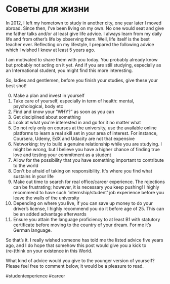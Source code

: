 # Советы для жизни

In 2012, I left my hometown to study in another city, one year later I moved abroad. Since then, I’ve been living on my own. No one would seat and give me father talks and/or at least give life advice. I always learn from my daily life and from other’s life by observing them. Well, life itself is the best teacher ever.
Reflecting on my lifestyle, I prepared the following advice which I wished I knew at least 5 years ago.  

I am motivated to share them with you today. You probably already know but probably not acting on it yet. And if you are still studying, especially as an International student, you might find this more interesting. 

So, ladies and gentlemen, before you finish your studies, give these your best shot!

0. Make a plan and invest in yourself
1. Take care of yourself, especially in term of health: mental, psychological, body etc
2. Find and know your “WHY?” as soon as you can
3. Get disciplined about something
4. Look at what you're interested in and go for it no matter what
5. Do not rely only on courses at the university, use the available online platforms to learn a real skill set in your area of interest. For instance, Coursera, Udemy, EdX and Udacity are not that expensive
6. Networking: try to build a genuine relationship while you are studying. 
I might be wrong, but I believe you have a higher chance of finding true love and testing your commitment as a student
7. Allow for the possibility that you have something important to contribute to the world
8. Don't be afraid of taking on responsibility. It's where you find what sustains in your life
9. Make out time to search for real office/career experience. The rejections can be frustrating; however, it is necessary you keep pushing! I highly recommend to have such ‘internship/student’ job experience before you leave the walls of the university
10. Depending on where you live, if you can save up money to do your driver’s license, I highly recommend you do it before age of 25. This can be an added advantage afterwards
11. Ensure you attain the language proficiency to at least B1 with statutory certificate before moving to the country of your dream. For me it’s German language.

So that’s it. I really wished someone has told me the listed advice five years ago, and I do hope that somehow this post would give you a kick to (re-)think on your existence in this World. 

What kind of advice would you give to the younger version of yourself?  Please feel free to comment below, it would be a pleasure to read. 

#studentexperience #career
